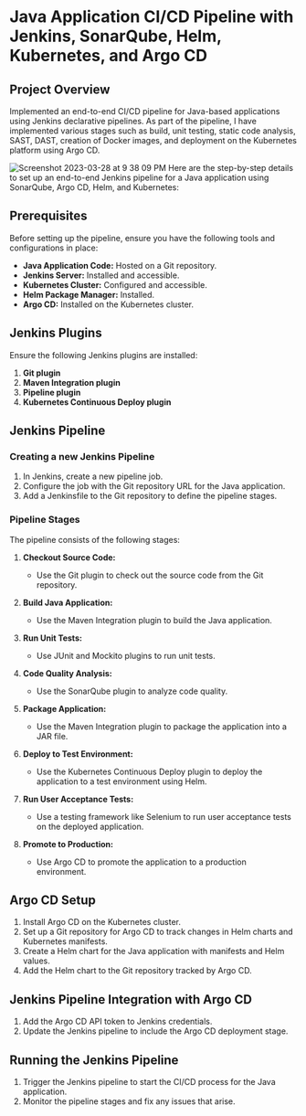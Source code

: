 # Java Application CI/CD Pipeline with Jenkins, SonarQube, Helm, Kubernetes, and Argo CD

## Project Overview

Implemented an end-to-end CI/CD pipeline for Java-based applications using Jenkins declarative pipelines. As part of the pipeline, I have implemented various stages such as build, unit testing, static code analysis, SAST, DAST, creation of Docker images, and deployment on the Kubernetes platform using Argo CD.

![Screenshot 2023-03-28 at 9 38 09 PM](https://user-images.githubusercontent.com/43399466/228301952-abc02ca2-9942-4a67-8293-f76647b6f9d8.png)
Here are the step-by-step details to set up an end-to-end Jenkins pipeline for a Java application using SonarQube, Argo CD, Helm, and Kubernetes:

## Prerequisites

Before setting up the pipeline, ensure you have the following tools and configurations in place:

- **Java Application Code:** Hosted on a Git repository.
- **Jenkins Server:** Installed and accessible.
- **Kubernetes Cluster:** Configured and accessible.
- **Helm Package Manager:** Installed.
- **Argo CD:** Installed on the Kubernetes cluster.

## Jenkins Plugins

Ensure the following Jenkins plugins are installed:

1.  **Git plugin**
2.  **Maven Integration plugin**
3.  **Pipeline plugin**
4.  **Kubernetes Continuous Deploy plugin**

## Jenkins Pipeline

### Creating a new Jenkins Pipeline

1.  In Jenkins, create a new pipeline job.
2.  Configure the job with the Git repository URL for the Java application.
3.  Add a Jenkinsfile to the Git repository to define the pipeline stages.

### Pipeline Stages

The pipeline consists of the following stages:

1.  **Checkout Source Code:**

    - Use the Git plugin to check out the source code from the Git repository.

2.  **Build Java Application:**

    - Use the Maven Integration plugin to build the Java application.

3.  **Run Unit Tests:**

    - Use JUnit and Mockito plugins to run unit tests.

4.  **Code Quality Analysis:**

    - Use the SonarQube plugin to analyze code quality.

5.  **Package Application:**

    - Use the Maven Integration plugin to package the application into a JAR file.

6.  **Deploy to Test Environment:**

    - Use the Kubernetes Continuous Deploy plugin to deploy the application to a test environment using Helm.

7.  **Run User Acceptance Tests:**

    - Use a testing framework like Selenium to run user acceptance tests on the deployed application.

8.  **Promote to Production:**

    - Use Argo CD to promote the application to a production environment.

## Argo CD Setup

1.  Install Argo CD on the Kubernetes cluster.
2.  Set up a Git repository for Argo CD to track changes in Helm charts and Kubernetes manifests.
3.  Create a Helm chart for the Java application with manifests and Helm values.
4.  Add the Helm chart to the Git repository tracked by Argo CD.

## Jenkins Pipeline Integration with Argo CD

1.  Add the Argo CD API token to Jenkins credentials.
2.  Update the Jenkins pipeline to include the Argo CD deployment stage.

## Running the Jenkins Pipeline

1.  Trigger the Jenkins pipeline to start the CI/CD process for the Java application.
2.  Monitor the pipeline stages and fix any issues that arise.
